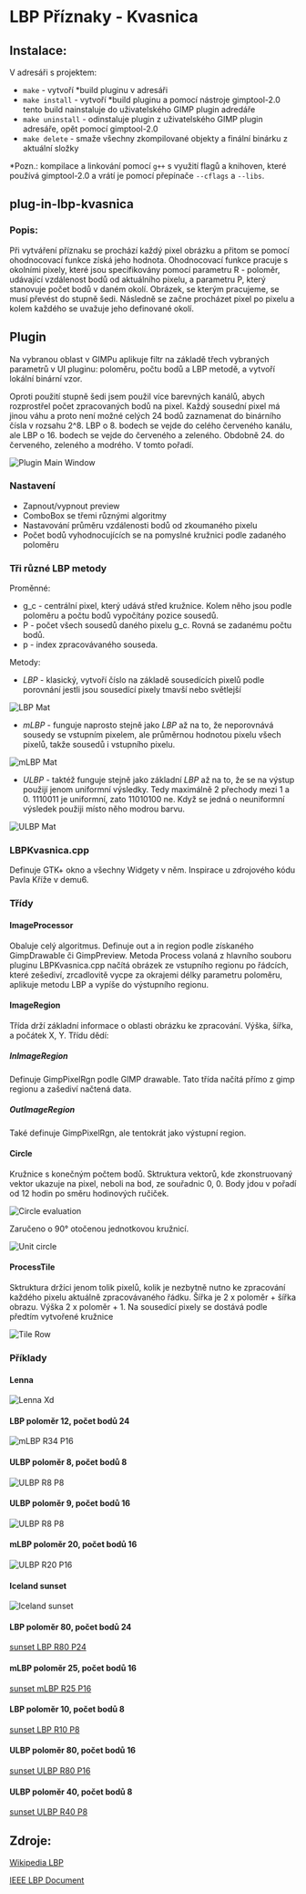 # LBP Příznaky - Kvasnica

## Instalace:

V adresáři s projektem:

- `make` - vytvoří *build pluginu v adresáři
- `make install` - vytvoří *build pluginu a pomocí nástroje gimptool-2.0 tento build nainstaluje do uživatelského GIMP plugin adredáře
- `make uninstall` - odinstaluje plugin z uživatelského GIMP plugin adresáře, opět pomocí gimptool-2.0
- `make delete` - smaže všechny zkompilované objekty a finální binárku z aktuální složky

*Pozn.: kompilace a linkování pomocí `g++` s využití flagů a knihoven, které používá gimptool-2.0 a vrátí je pomocí přepínače `--cflags` a `--libs`.

## plug-in-lbp-kvasnica

### Popis:

Při vytváření příznaku se prochází každý pixel obrázku a přitom se pomocí ohodnocovací funkce získá jeho hodnota. Ohodnocovací funkce pracuje s okolními pixely, které jsou specifikovány pomocí parametru R - poloměr, udávající vzdálenost bodů od aktuálního pixelu, a parametru P, který stanovuje počet bodů v daném okolí. Obrázek, se kterým pracujeme, se musí převést do stupně šedi. Následně se začne procházet pixel po pixelu a kolem každého se uvažuje jeho definované okolí.

## Plugin

Na vybranou oblast v GIMPu aplikuje filtr na základě třech vybraných parametrů v UI pluginu: poloměru, počtu bodů a LBP metodě, a vytvoří lokální binární vzor.

Oproti použití stupně šedi jsem použil více barevných kanálů, abych rozprostřel počet zpracovaných bodů na pixel. Každý sousední pixel má jinou váhu a proto není možné celých 24 bodů zaznamenat do binárního čísla v rozsahu 2^8. LBP o 8. bodech se vejde do celého červeného kanálu, ale LBP o 16. bodech se vejde do červeného a zeleného. Obdobně 24. do červeného, zeleného a modrého. V tomto pořadí.

![Plugin Main Window](img/plugin.jpg)

### Nastavení
- Zapnout/vypnout preview
- ComboBox se třemi různými algoritmy
- Nastavování průměru vzdálenosti bodů od zkoumaného pixelu
- Počet bodů vyhodnocujících se na pomyslné kružnici podle zadaného poloměru

### Tři různé LBP metody
Proměnné: 
- g_c - centrální pixel, který udává střed kružnice. Kolem něho jsou podle poloměru a počtu bodů vypočítány pozice sousedů.
- P - počet všech sousedů daného pixelu g_c. Rovná se zadanému počtu bodů.
- p - index zpracovávaného souseda.

Metody:

- *LBP* - klasický, vytvoří číslo na základě sousedících pixelů podle porovnání jestli jsou sousedící pixely tmavší nebo světlejší

![LBP Mat](img/lbp_mat.jpg)

- *mLBP* - funguje naprosto stejně jako *LBP* až na to, že neporovnává sousedy se vstupním pixelem, ale průměrnou hodnotou pixelu všech pixelů, takže sousedů i vstupního pixelu.

![mLBP Mat](img/mlbp_mat.jpg)

- *ULBP* - taktéž funguje stejně jako základní *LBP* až na to, že se na výstup použijí jenom uniformní výsledky. Tedy maximálně 2 přechody mezi 1 a 0. 1110011 je uniformní, zato 11010100 ne. Když se jedná o neuniformní výsledek použiji místo něho modrou barvu.

![ULBP Mat](img/ulbp_mat.jpg)


### LBPKvasnica.cpp
Definuje GTK+ okno a všechny Widgety v něm. Inspirace u zdrojového kódu Pavla Kříže v demu6.

### Třídy

#### ImageProcessor
Obaluje celý algoritmus. Definuje out a in region podle získaného GimpDrawable či GimpPreview.
Metoda Process volaná z hlavního souboru pluginu LBPKvasnica.cpp načítá obrázek ze vstupního regionu po řádcích, které zešediví, zrcadlovitě vycpe za okrajemi délky parametru poloměru, aplikuje metodu LBP a vypíše do výstupního regionu. 

#### ImageRegion

Třída drží základní informace o oblasti obrázku ke zpracování. Výška, šířka, a počátek X, Y.
Třídu dědí:

##### InImageRegion

Definuje GimpPixelRgn podle GIMP drawable. Tato třída načítá přímo z gimp regionu a zašediví načtená data.

##### OutImageRegion

Také definuje GimpPixelRgn, ale tentokrát jako výstupní region.

#### Circle

Kružnice s konečným počtem bodů. Sktruktura vektorů, kde zkonstruovaný vektor ukazuje na pixel, neboli na bod, ze souřadnic 0, 0. Body jdou v pořadí od 12 hodin po směru hodinových ručiček.

![Circle evaluation](img/circle_eval.jpg)

Zaručeno o 90° otočenou jednotkovou kružnicí.

![Unit circle](img/unit_circle.jpg)

#### ProcessTile

Sktruktura držíci jenom tolik pixelů, kolik je nezbytně nutno ke zpracování každého pixelu aktuálně zpracovávaného řádku. 
Šířka je 2 x poloměr + šířka obrazu.
Výška 2 x poloměr + 1.
Na sousedící pixely se dostává podle předtím vytvořené kružnice

![Tile Row](img/tile_row.jpg)

### Příklady

#### Lenna
![Lenna Xd](examples/lenna.png)

#### LBP poloměr 12, počet bodů 24
![mLBP R34 P16](examples/LBP-R12-P24.png)

#### ULBP poloměr 8, počet bodů 8
![ULBP R8 P8](examples/ULBP-R8-P8.png)

#### ULBP poloměr 9, počet bodů 16
![ULBP R8 P8](examples/ULBP-R9-P16.png)

#### mLBP poloměr 20, počet bodů 16
![ULBP R20 P16](examples/mLBP-R20-P16.png)

#### Iceland sunset
![Iceland sunset](examples/sunset.jpg)

#### LBP poloměr 80, počet bodů 24
[sunset LBP R80 P24](examples/sunsetLBP-R80-P24.jpg)

#### mLBP poloměr 25, počet bodů 16
[sunset mLBP R25 P16](examples/sunsetmLBP-R25-P16.jpg)

#### LBP poloměr 10, počet bodů 8
[sunset LBP R10 P8](examples/sunsetLBP-R10-P8.jpg)

#### ULBP poloměr 80, počet bodů 16
[sunset ULBP R80 P16](examples/sunsetULBP-R80-P16.jpg)

#### ULBP poloměr 40, počet bodů 8
[sunset ULBP R40 P8](examples/sunsetULBP-R40-P8.jpg)

## Zdroje:

[Wikipedia LBP](https://cs.wikipedia.org/wiki/Local_Binary_Pattern)

[IEEE LBP Document](https://ieeexplore.ieee.org/document/6014464)


